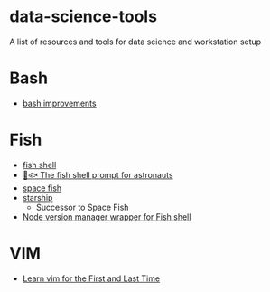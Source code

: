 # data-science-tools
A list of resources and tools for data science and workstation setup



# Bash

- [bash improvements](https://dev.to/thejessleigh/essential-quality-of-life-terminal-improvements-4pa4)


# Fish

- [fish shell](https://fishshell.com/docs/current/tutorial.html#tut_why_fish)
- [🚀🐟 The fish shell prompt for astronauts](https://github.com/matchai/spacefish/)
- [space fish](https://spacefish.matchai.me/)
- [starship](https://starship.rs/)
  - Successor to Space Fish
- [Node version manager wrapper for Fish shell ](https://github.com/derekstavis/plugin-nvm)


# VIM

- [Learn vim for the First and Last Time](https://danielmiessler.com/study/vim/)
